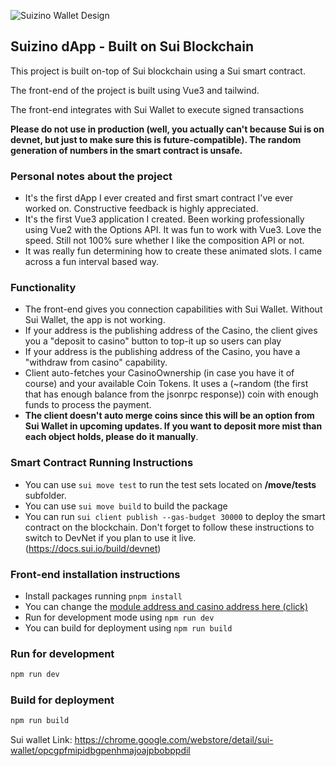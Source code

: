 ![Suizino Wallet Design](https://mliolios.s3.eu-north-1.amazonaws.com/127.0.0.1_5173_(macbook).png)
## Suizino dApp - Built on Sui Blockchain

This project is built on-top of Sui blockchain using a Sui smart contract.

The front-end of the project is built using Vue3 and tailwind.

The front-end integrates with Sui Wallet to execute signed transactions

**Please do not use in production (well, you actually can't because Sui is on devnet, but just to make sure this is future-compatible). 
The random generation of numbers in the smart contract is unsafe.**

### Personal notes about the project

- It's the first dApp I ever created and first smart contract I've ever worked on. Constructive feedback is highly appreciated.
- It's the first Vue3 application I created. Been working professionally using Vue2 with the Options API. It was fun to work with Vue3. Love the speed. Still not 100% sure whether I like the composition API or not.
- It was really fun determining how to create these animated slots. I came across a fun interval based way.


### Functionality
- The front-end gives you connection capabilities with Sui Wallet. Without Sui Wallet, the app is not working.
- If your address is the publishing address of the Casino, the client gives you a "deposit to casino" button to top-it up so users can play
- If your address is the publishing address of the Casino, you have a "withdraw from casino" capability.
- Client auto-fetches your CasinoOwnership (in case you have it of course) and your available Coin Tokens. It uses a (~random (the first that has enough balance from the jsonrpc response)) coin with enough funds to process the payment.
- **The client doesn't auto merge coins since this will be an option from Sui Wallet in upcoming updates. If you want to deposit more mist than each object holds, please do it manually**.


### Smart Contract Running Instructions

- You can use <code>sui move test</code> to run the test sets located on **/move/tests** subfolder.
- You can use <code>sui move build</code> to build the package
- You can run <code>sui client publish --gas-budget 30000</code> to deploy the smart contract on the blockchain. Don't forget to follow these instructions to switch to DevNet if you plan to use it live. (https://docs.sui.io/build/devnet)

### Front-end installation instructions

- Install packages running <code>pnpm install</code>
- You can change the [module address and casino address here (click)](src/helpers/constants.js)
- Run for development mode using <code>npm run dev</code>
- You can build for deployment using <code>npm run build</code>

### Run for development

```sh
npm run dev
```

### Build for deployment

```sh
npm run build
```



Sui wallet Link: https://chrome.google.com/webstore/detail/sui-wallet/opcgpfmipidbgpenhmajoajpbobppdil
